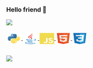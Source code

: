 ### Hello friend 👋


<div>
  <a href="https://github.com/cassio-magalhaes">
  <img height="180em" src="https://github-readme-stats.vercel.app/api/top-langs/?username=cassio-magalhaes&layout=compact&langs_count=7&theme=dracula"/>
</div>
  
<div style="display: inline_block"><br>
  <img align="center" alt="cassio-Js" height="30" width="40" src="https://raw.githubusercontent.com/devicons/devicon/master/icons/python/python-original.svg">
  <img align="center" alt="cassio-HTML" height="30" width="40" src="https://raw.githubusercontent.com/devicons/devicon/master/icons/java/java-original.svg">
  <img align="center" alt="cassio-Ts" height="30" width="40" src="https://raw.githubusercontent.com/devicons/devicon/master/icons/javascript/javascript-plain.svg">
  <img align="center" alt="cassio-HTML" height="30" width="40" src="https://raw.githubusercontent.com/devicons/devicon/master/icons/html5/html5-original.svg">
  <img align="center" alt="cassio-CSS" height="30" width="40" src="https://raw.githubusercontent.com/devicons/devicon/master/icons/css3/css3-original.svg">
  
</div>

  
  ##
  
  <a href="https://www.linkedin.com/in/cassiomagalhaes/" target="_blank"><img src="https://img.shields.io/badge/-LinkedIn-%230077B5?style=for-the-badge&logo=linkedin&logoColor=white" target="_blank"></a>
